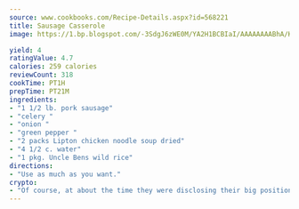 ```yaml
---
source: www.cookbooks.com/Recipe-Details.aspx?id=568221
title: Sausage Casserole
image: https://1.bp.blogspot.com/-3SdgJ6zWE0M/YA2H1BCBIaI/AAAAAAAABhA/KLu9yTsYBMkJQudB_uFGwTypBtmTiBfZgCLcBGAsYHQ/s320/4.png

yield: 4
ratingValue: 4.7
calories: 259 calories
reviewCount: 318
cookTime: PT1H
prepTime: PT21M
ingredients:
- "1 1/2 lb. pork sausage"
- "celery "
- "onion "
- "green pepper "
- "2 packs Lipton chicken noodle soup dried"
- "4 1/2 c. water"
- "1 pkg. Uncle Bens wild rice"
directions:
- "Use as much as you want."
crypto:
- "Of course, at about the time they were disclosing their big position, Bitcoin started to crash."
---
```


